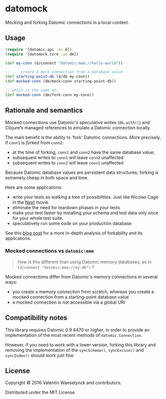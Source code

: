 # datomock

Mocking and forking Datomic connections in a local context.

## Usage

```clojure 
(require '[datomic.api :as d])
(require '[datomock.core :as dm])

(def my-conn (d/connect "datomic:mem://hello-world"))

;; ... create a mock connection from a Database value:
(def starting-point-db (d/db my-conn))
(def mocked-conn (dm/mock-conn starting-point-db))

;; which is the same as: 
(def mocked-conn (dm/fork-conn my-conn))
```

## Rationale and semantics

Mocked connections use Datomic's speculative writes (`db.with()`) and Clojure's managed references to emulate a Datomic connection locally.

The main benefit is the ability to 'fork' Datomic connections. 
More precisely, if `conn1` is *forked* from `conn2`:
* at the time of forking, `conn1` and `conn2` have the same database value;
* subsequent writes to `conn1` will leave `conn2` unaffected
* subsequent writes to `conn2` will leave `conn1` unaffected

Because Datomic database values are persistent data structures, forking is extremely cheap in both space and time. 

Here are some applications:
* write your tests as walking a tree of possibilities. Just like Nicolas Cage in the [Next](http://www.imdb.com/title/tt0435705/) movie.
* eliminate the need for teardown phases in your tests
* make your test faster by installing your schema and test data only once for your whole test suite.
* speculatively run some code on your production database

See this [blog post](http://vvvvalvalval.github.io/posts/2016-01-03-architecture-datomic-branching-reality.html)
 for a more in-depth analysis of forkability and its applications.

### Mocked connections vs `datomic:mem`

> How is this different than using Datomic memory databases, as in `(d/connect "datomic:mem://my-db")` ?

Mocked connections differ from Datomic's memory connections in several ways:

* you create a memory connection from scratch, whereas you create a mocked connection from a starting-point database value
* a mocked connection is not accessible via a global URI

## Compatibility notes

This library requires Datomic 0.9.4470 or higher, in order to provide an implementation of the most recent methods of `datomic.Connection`.

However, if you need to work with a lower version, forking this library and removing the implementation of the `syncSchema()`, `syncExcise()` and `syncIndex()` should work just fine.

## License

Copyright © 2016 Valentin Waeselynck and contributors.

Distributed under the MIT License.
